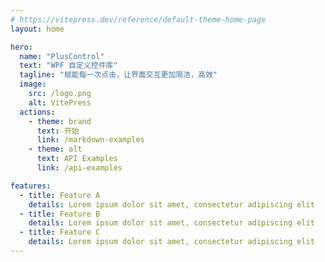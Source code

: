 ```yaml
---
# https://vitepress.dev/reference/default-theme-home-page
layout: home

hero:
  name: "PlusControl"
  text: "WPF 自定义控件库"
  tagline: "赋能每一次点击，让界面交互更加简洁，高效"
  image:
    src: /logo.png
    alt: VitePress
  actions:
    - theme: brand
      text: 开始
      link: /markdown-examples
    - theme: alt
      text: API Examples
      link: /api-examples

features:
  - title: Feature A
    details: Lorem ipsum dolor sit amet, consectetur adipiscing elit
  - title: Feature B
    details: Lorem ipsum dolor sit amet, consectetur adipiscing elit
  - title: Feature C
    details: Lorem ipsum dolor sit amet, consectetur adipiscing elit
---
```


